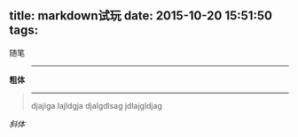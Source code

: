 title: markdown试玩
date: 2015-10-20 15:51:50
tags:
---
随笔
>	---
**粗体**
> ---
> djajiga
> lajldgja
> djalgdlsag
> jdlajgldjag

*斜体*